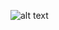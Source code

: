 ![alt text](https://cdn.discordapp.com/attachments/937503792897871912/937796638439768094/penderdrillbg.png)

